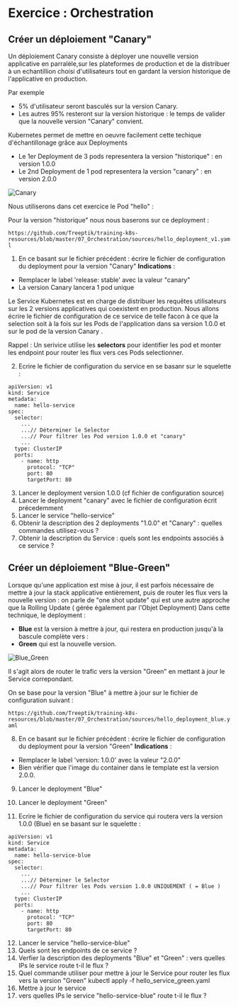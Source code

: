 # Exercice : Orchestration 

## Créer un déploiement "Canary"

Un déploiement Canary consiste à déployer une nouvelle version applicative en parralèle,sur les plateformes de production et de la distribuer à un echantillion choisi d'utilisateurs tout en gardant la version historique de l'applicative en production.  

Par exemple 
- 5% d'utilisateur seront basculés sur la version Canary. 
- Les autres 95% resteront sur la version historique : le temps de valider que la nouvelle version "Canary" convient. 

Kubernetes permet de mettre en oeuvre facilement cette techique d'échantillonage grâce aux Deployments 
- Le 1er Deployment de 3 pods representera la version "historique" : en version 1.0.0 
- Le 2nd Deployment de 1 pod representera la version "canary" : en version 2.0.0 

![Canary](https://github.com/Treeptik/training-k8s-resources/blob/master/07_Orchestration/images/canary.png "Canary")

Nous utiliserons dans cet exercice le Pod "hello" : 

Pour la version "historique" nous nous baserons sur ce deployment : 

`https://github.com/Treeptik/training-k8s-resources/blob/master/07_Orchestration/sources/hello_deployment_v1.yaml`

1. En ce basant sur le fichier précédent : écrire le fichier de configuration du deployment pour la version "Canary" 
__Indications__ : 
- Remplacer le label 'release: stable' avec la valeur "canary"
- La version Canary lancera 1 pod unique 

Le Service Kubernetes est en charge de distribuer les requêtes utilisateurs sur les 2 versions applicatives qui coexistent en production. 
Nous allons écrire le fichier de configuration de ce service de telle facon à ce que la selection soit à la fois sur les Pods de l'application dans sa version 1.0.0 et sur le pod de la version Canary . 

Rappel : Un serivice utilise les **selectors** pour identifier les pod et monter les endpoint pour router les flux vers ces Pods selectionner. 


2. Ecrire le fichier de configuration du service en se basanr sur le squelette : 

```
apiVersion: v1
kind: Service
metadata:
  name: hello-service
spec:
  selector:
  	...
  	...// Déterminer le Selector 
  	...// Pour filtrer les Pod version 1.0.0 et "canary"
  	...
  type: ClusterIP
  ports:
    - name: http
      protocol: "TCP"
      port: 80
      targetPort: 80

```

3. Lancer le deployment version 1.0.0 (cf fichier de configuration source)
4. Lancer le deployment "canary" avec le fichier de configuration écrit précedemment
5. Lancer le service "hello-service"
6. Obtenir la description des 2 deployments "1.0.0" et "Canary" : quelles commandes utilisez-vous ? 
7. Obtenir la description du Service : quels sont les endpoints associés à ce service ? 

## Créer un déploiement "Blue-Green"

Lorsque qu'une application est mise à jour, il est parfois nécessaire de mettre à jour la stack applicative entièrement, puis de router les flux vers la nouvelle version : on parle de "one shot update" qui est une autre approche que la Rolling Update ( gérée également par l'Objet Deployment)
Dans cette technique, le deployment :
- __Blue__ est la version à mettre à jour, qui restera en production jusqu'à la bascule complète vers : 
- __Green__ qui est la nouvelle version.  

![Blue_Green](https://github.com/Treeptik/training-k8s-resources/blob/master/07_Orchestration/images/blue-green.png "Blue_Green")

Il s'agit alors de router le trafic vers la version "Green" en mettant à jour le Service correpondant. 

On se base pour la version "Blue" à mettre à jour sur le fichier de configuration suivant : 

`https://github.com/Treeptik/training-k8s-resources/blob/master/07_Orchestration/sources/hello_deployment_blue.yaml`

8. En ce basant sur le fichier précédent : écrire le fichier de configuration du deployment pour la version "Green" 
__Indications__ : 
- Remplacer le label 'version: 1.0.0' avec la valeur "2.0.0"
- Bien vérifier que l'image du container dans le template est la version 2.0.0. 

9. Lancer le deployment "Blue"
10. Lancer le deployment "Green"

11. Ecrire le fichier de configuration du service qui routera vers la version 1.0.0 (Blue) en se basant sur le squelette : 

```
apiVersion: v1
kind: Service
metadata:
  name: hello-service-blue
spec:
  selector:
  	...
  	...// Déterminer le Selector 
  	...// Pour filtrer les Pods version 1.0.0 UNIQUEMENT ( = Blue ) 
  	...
  type: ClusterIP
  ports:
    - name: http
      protocol: "TCP"
      port: 80
      targetPort: 80

```


12. Lancer le service "hello-service-blue"
13. Quels sont les endpoints de ce service ?
14. Verfier la description des deployments "Blue" et "Green" : vers quelles IPs le service route t-il le flux ?
15. Quel commande utiliser pour mettre à jour le Service pour router les flux vers la version "Green" 
kubectl apply -f hello_service_green.yaml
16. Mettre à jour le service 
17. vers quelles IPs le service "hello-service-blue" route t-il le flux ?
 


